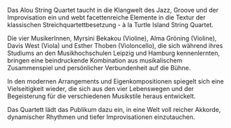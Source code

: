Das Alou String Quartet taucht in die Klangwelt des Jazz, Groove und der Improvisation ein und webt facettenreiche Elemente in die Textur der klassischen Streichquartettbesetzung - à la Turtle Island String Quartet.

Die vier MusikerInnen, Myrsini Bekakou (Violine), Alma Gröning (Violine), Davis West (Viola) und Esther Thoben (Violoncello), die sich während ihres Studiums an den Musikhochschulen Leipzig und Hamburg kennenlernten, bringen eine beindruckende Kombination aus musikalischem Zusammenspiel und persönlicher Verbundenheit auf die Bühne.

In den modernen Arrangements und Eigenkompositionen spiegelt sich eine Vielseitigkeit wieder, die sich aus den vier Lebenswegen und der Begeisterung für die verschiedenen Musikstile heraus entwickelt. 

Das Quartett lädt das Publikum dazu ein, in eine Welt voll reicher Akkorde, dynamischer Rhythmen und tiefer Improvisationen einzutauchen.
